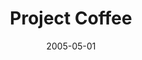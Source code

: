 ---
title: Project Coffee
description: This is a post on My Blog about agile frameworks.
date: 2005-05-01
tags:
  - project
image: /img/w3images/coffee.jpg
---
